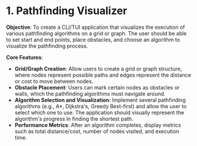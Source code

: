 # 1. Pathfinding Visualizer

**Objective**: To create a CLI/TUI application that visualizes the execution of various pathfinding algorithms on a grid or graph. The user should be able to set start and end points, place obstacles, and choose an algorithm to visualize the pathfinding process.

**Core Features**:

- **Grid/Graph Creation**: Allow users to create a grid or graph structure, where nodes represent possible paths and edges represent the distance or cost to move between nodes.
- **Obstacle Placement**: Users can mark certain nodes as obstacles or walls, which the pathfinding algorithms must navigate around.
- **Algorithm Selection and Visualization**: Implement several pathfinding algorithms (e.g., A\*, Dijkstra's, Greedy Best-first) and allow the user to select which one to use. The application should visually represent the algorithm's progress in finding the shortest path.
- **Performance Metrics**: After an algorithm completes, display metrics such as total distance/cost, number of nodes visited, and execution time.
